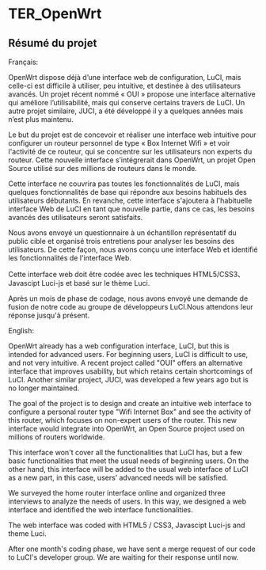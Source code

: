 # TER_OpenWrt

## Résumé du projet
Français:

OpenWrt dispose déjà d’une interface web de configuration, LuCI, mais celle-ci est difficile à 
utiliser, peu intuitive, et destinée à des utilisateurs avancés. Un projet récent nommé « OUI » 
propose une interface alternative qui améliore l’utilisabilité, mais qui conserve certains travers de 
LuCI. Un autre projet similaire, JUCI, a été développé il y a quelques années mais n’est plus 
maintenu. 

Le but du projet est de concevoir et réaliser une interface web intuitive pour configurer un 
routeur personnel de type « Box Internet Wifi » et voir l'activité de ce routeur, qui se concentre 
sur les utilisateurs non experts du routeur. Cette nouvelle interface s’intégrerait dans 
OpenWrt, un projet Open Source utilisé sur des millions de routeurs dans le monde.

Cette interface ne couvrira pas toutes les fonctionnalités de LuCI, mais quelques fonctionnalités de base qui
répondre aux besoins habituels des utilisateurs débutants. En revanche, cette interface s'ajoutera à l'habituelle
interface Web de LuCI en tant que nouvelle partie, dans ce cas, les besoins avancés des utilisateurs seront satisfaits.

Nous avons envoyé un questionnaire à un échantillon représentatif du public cible et organisé 
trois entretiens pour analyser les besoins des utilisateurs. De cette façon, nous avons conçu 
une interface Web et identifié les fonctionnalités de l'interface Web.

Cette interface web doit être codée avec les techniques HTML5/CSS3、Javascipt Luci-js et basé 
sur le thème Luci.

Après un mois de phase de codage, nous avons envoyé une demande de fusion de notre code au groupe 
de développeurs LuCI.Nous attendons leur réponse jusqu'à présent.

English:

OpenWrt already has a web configuration interface, LuCI, but this is intended for advanced users. 
For beginning users, LuCI is difficult to use, and not very intuitive. A recent project called "OUI" 
offers an alternative interface that improves usability, but which retains certain shortcomings of LuCI. 
Another similar project, JUCI, was developed a few years ago but is no longer maintained.

The goal of the project is to design and create an intuitive web interface to configure a personal 
router type "Wifi Internet Box" and see the activity of this router, which focuses on non-expert users 
of the router. This new interface would integrate into OpenWrt, an Open Source project used on millions 
of routers worldwide.

This interface won't cover all the functionalities that LuCI has, but a few basic functionalities that 
meet the usual needs of beginning users. On the other hand, this interface will be added to the usual 
web interface of LuCI as a new part, in this case, users’ advanced needs will be satisfied.

We surveyed the home router interface online and organized three interviews to analyze the needs of users.
In this way, we designed a web interface and identified the web interface functionalities.

The web interface was coded with HTML5 / CSS3, Javascipt Luci-js and theme Luci.

After one month's coding phase, we have sent a merge request of our code to LuCI's developer group. 
We are waiting for their response until now.
